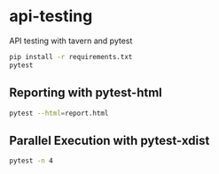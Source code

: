 # api-testing
API testing with tavern and pytest
```bash
pip install -r requirements.txt
pytest
```
## Reporting with pytest-html
```bash
pytest --html=report.html
```
## Parallel Execution with pytest-xdist
```bash
pytest -n 4
```

